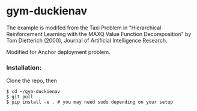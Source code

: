 # gym-duckienav

The example is modifed from the Taxi Problem in "Hierarchical Reinforcement Learning with the MAXQ Value Function Decomposition" by  Tom Dietterich (2000), Journal of Artificial Intelligence Research.

Modified for Anchor deployment problem.

### Installation: 
Clone the repo, then
```
$ cd ~/gym-duckienav
$ git pull
$ pip install -e . # you may need sudo depending on your setup
```


